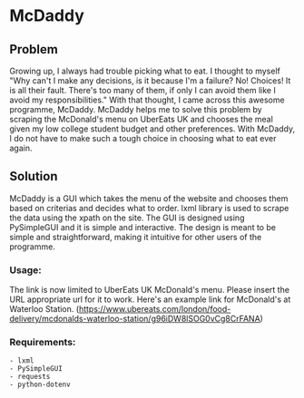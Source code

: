 # McDaddy

## Problem

Growing up, I always had trouble picking what to eat. I thought to myself "Why can't I make any decisions, is it because I'm a failure? No! Choices! It is all their fault. There's too many of them, if only I can avoid them like I avoid my responsibilities." With that thought, I came across this awesome programme, McDaddy. McDaddy helps me to solve this problem by scraping the McDonald's menu on UberEats UK and chooses the meal given my low college student budget and other preferences. With McDaddy, I do not have to make such a tough choice in choosing what to eat ever again.

## Solution

McDaddy is a GUI which takes the menu of the website and chooses them based on criterias and decides what to order. lxml library is used to scrape the data using the xpath on the site. The GUI is designed using PySimpleGUI and it is simple and interactive. The design is meant to be simple and straightforward, making it intuitive for other users of the programme.

### Usage:

The link is now limited to UberEats UK McDonald's menu. Please insert the URL appropriate url for it to work. Here's an example link for McDonald's at Waterloo Station. (https://www.ubereats.com/london/food-delivery/mcdonalds-waterloo-station/g96iDW8lSOG0vCg8CrFANA)

### Requirements:
```
- lxml
- PySimpleGUI
- requests
- python-dotenv
```
